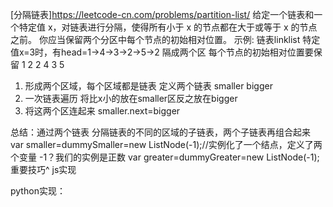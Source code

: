 [分隔链表]https://leetcode-cn.com/problems/partition-list/
给定一个链表和一个特定值 x，对链表进行分隔，使得所有小于 x 的节点都在大于或等于 x 的节点之前。
你应当保留两个分区中每个节点的初始相对位置。
示例:
链表linklist 特定值x=3时，有head=1->4->3->2->5->2
隔成两个区 每个节点的初始相对位置要保留
1 2 2   4 3 5
1. 形成两个区域，每个区域都是链表
定义两个链表 smaller bigger
2. 一次链表遍历
将比x小的放在smaller区反之放在bigger
3. 将这两个区连起来 smaller.next=bigger

总结：通过两个链表 分隔链表的不同的区域的子链表，两个子链表再组合起来
var smaller=dummySmaller=new ListNode(-1);//实例化了一个结点，定义了两个变量 -1？我们的实例是正数
var greater=dummyGreater=new ListNode(-1);
重要技巧^
js实现

python实现：
